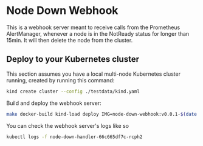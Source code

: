 # Node Down Webhook

This is a webhook server meant to receive calls from the Prometheus AlertManager, whenever a node is in the NotReady status for longer than 15min. It will then delete the node from the cluster.

## Deploy to your Kubernetes cluster

This section assumes you have a local multi-node Kubernetes cluster running, created by
running this command:

```bash
kind create cluster --config ./testdata/kind.yaml
```

Build and deploy the webhook server:

```bash
make docker-build kind-load deploy IMG=node-down-webhook:v0.0.1-$(date +%s)
```

You can check the webhook server's logs like so

```bash
kubectl logs -f node-down-handler-66c665df7c-rcph2
```
